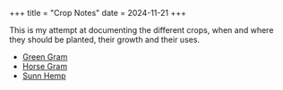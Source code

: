 
+++
title = "Crop Notes"
date = 2024-11-21
+++

This is my attempt at documenting the different crops, when and where they should be planted, their growth and their uses.
* [Green Gram](@/crops/green-gram.md)
* [Horse Gram](@/crops/horse-gram.md)
* [Sunn Hemp](@/crops/sunn-hemp.md)
